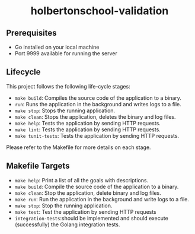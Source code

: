 <h1 align="center">holbertonschool-validation</h1>

## Prerequisites
- Go installed on your local machine
- Port 9999 available for running the server

## Lifecycle
This project follows the following life-cycle stages:

- `make build`: Compiles the source code of the application to a binary.
- `run`: Runs the application in the background and writes logs to a file.
- `make stop`: Stops the running application.
- `make clean`: Stops the application, deletes the binary and log files.
- `make help`: Tests the application by sending HTTP requests.
- `make lint`: Tests the application by sending HTTP requests.
- `make tunit-tests`: Tests the application by sending HTTP requests.

Please refer to the Makefile for more details on each stage.

## Makefile Targets

- `make help`: Print a list of all the goals with descriptions.
- `make build`: Compile the source code of the application to a binary.
- `make clean`: Stop the application, delete binary and log files.
- `make run`: Run the application in the background and write logs to a file.
- `make stop`: Stop the running application.
- `make test`: Test the application by sending HTTP requests
- `integration-tests`:should be implemented and should execute (successfully) the Golang integration tests.

